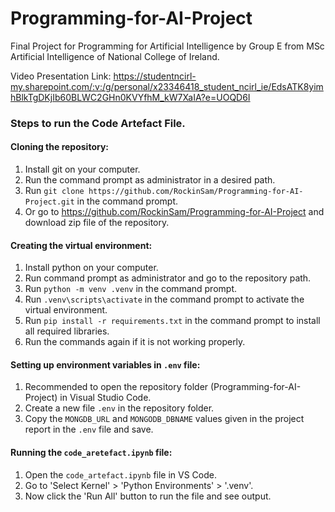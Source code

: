 # Programming-for-AI-Project
Final Project for Programming for Artificial Intelligence by Group E from MSc Artificial Intelligence of National College of Ireland.

Video Presentation Link:
https://studentncirl-my.sharepoint.com/:v:/g/personal/x23346418_student_ncirl_ie/EdsATK8yimhBlkTgDKjIb60BLWC2GHn0KVYfhM_kW7XaIA?e=UOQD6I

### Steps to run the Code Artefact File.

#### Cloning the repository:
1. Install git on your computer.
2. Run the command prompt as administrator in a desired path.
3. Run `git clone https://github.com/RockinSam/Programming-for-AI-Project.git` in the command prompt.
4. Or go to https://github.com/RockinSam/Programming-for-AI-Project and download zip file of the repository.

#### Creating the virtual environment:
1. Install python on your computer.
2. Run command prompt as administrator and go to the repository path.
3. Run `python -m venv .venv` in the command prompt.
4. Run `.venv\scripts\activate` in the command prompt to activate the virtual environment.
5. Run `pip install -r requirements.txt` in the command prompt to install all required libraries.
6. Run the commands again if it is not working properly.
#### Setting up environment variables in `.env` file:
1. Recommended to open the repository folder (Programming-for-AI-Project) in Visual Studio Code.
2. Create a new file `.env` in the repository folder.
3. Copy the `MONGDB_URL` and `MONGODB_DBNAME` values given in the project report in the `.env` file and save.
#### Running the `code_aretefact.ipynb` file:
1. Open the `code_artefact.ipynb` file in VS Code.
2. Go to 'Select Kernel' > 'Python Environments' > '.venv'.
3. Now click the 'Run All' button to run the file and see output.
